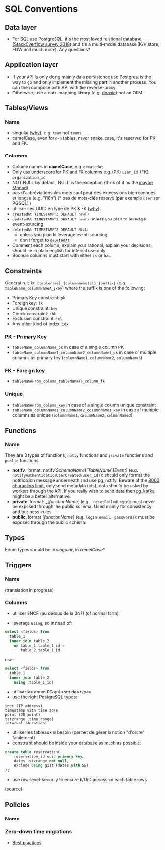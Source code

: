 # SQL Conventions

## Data layer

* For SQL use [PostgreSQL](https://www.postgresql.org), it's the [most loved relational database (StackOverflow survey 2018)](https://insights.stackoverflow.com/survey/2018/#technology-most-loved-dreaded-and-wanted-databases) and it's a multi-model database (K/V store, FDW and much more). Any questions?

## Application layer

* If your API is only doing mainly data persistence use [Postgrest](https://postgrest.com) is the way to go and only implement the missing part in another process. You can then compose both API with the reverse-proxy.
* Otherwise, use a data-mapping library (e.g. [doobie](https://github.com/tpolecat/doobie)) not an ORM.

## Tables/Views

### Name

* singular ([why](https://launchbylunch.com/posts/2014/Feb/16/sql-naming-conventions/#singular-relations)), e.g. `team` not `teams`
* camelCase, even for `n-n` tables, never snake_case, it's reserved for PK and FK.

### Columns

* Column names in **camelCase**, e.g. `createdAt`
* Only use underscore for PK and FK columns e.g. (PK) `user_id`, (FK) `organization_id`
* NOT NULL by default, NULL is the exception (think of it as the [maybe Monad](https://github.com/chrissrogers/maybe#why))
* pas d'abbréviations des mots sauf pour des expressions bien connues et longue (e.g. "i18n")
(* pas de mots-clés réservé (par exemple `user` sur PGSQL).)
* utiliser des UUID en type de  PK & FK ([why](https://www.clever-cloud.com/blog/engineering/2015/05/20/why-auto-increment-is-a-terrible-idea/)).
* `createdAt TIMESTAMPTZ DEFAULT now()`
* `updatedAt TIMESTAMPTZ DEFAULT now()` unless you plan to leverage event-sourcing
* `deletedAt TIMESTAMPTZ DEFAULT NULL`:
  * unless you plan to leverage event-sourcing
  * don't forget to [`deletedAt`](http://stackoverflow.com/questions/8289100/create-unique-constraint-with-null-columns/8289253#8289253)
* Comment each column, explain your rational, explain your decisions, should be in plain english for internal use only
* Boolean columns must start with either `is` or `has`.

## Constraints


General rule is: `{tablename}_{columnname(s)}_{suffix}` (e.g. `tableName_columnNameA_pkey`) where the suffix is one of the following:
  * Primary Key constraint: `pk`
  * Foreign key: `fk`
  * Unique constraint: `key`
  * Check constraint: `chk`
  * Exclusion constraint: `exl`
  * Any other kind of index: `idx`

### PK - Primary Key

* `tableName_columnName_pk` in case of a single column PK
* `tableName_columnName1_columnName2_columnName3_pk` in case of multiple columns as primary key (`columnName1`, `columnName2`, `columnName3`)


### FK - Foreign key

* `tableNameFrom_column_tableNameTo_column_fk`

### Unique

* `tableNameFrom_column_key` in case of a single column unique constraint
* `tableName_columnName1_columnName2_columnName3_key` in case of multiple columns as unique (`columnName1`, `columnName2`, `columnName3`)

## Functions

### Name

They are 3 types of functions, `notiy` functions and `private` functions and `public` functions
- **notify**, format: notify[*SchemaName*][*TableName*][*Event*] (e.g. `notifyAuthenticationUserCreated(user_id)`): should only format the notification message underneath and use pg_notify. Beware of the [8000 characters limit](http://stackoverflow.com/a/41059797/745121), only send metadata (ids), data should be asked by workers through the API. If you really wish to send data then [pg_kafka](https://github.com/xstevens/pg_kafka) might be a better alternative.
- **private**, format: _[*functionName*] (e.g. `_resetFailedLogin`): must never be exposed through the public schema. Used mainly for consistency and business-rules
- **public**, format [*functionName*] (e.g. `logIn(email, password)`): must be exposed through the public schema.


## Types

Enum types should be in *singular*, in *camelCase**.

## Triggers

### Name

(translation in progress)

### Columns

* utiliser BNCF (au dessus de la 3NF) (cf normal form)

* leverage `using`, so instead of:

```sql
select <fields> from
  table_1
  inner join table_2
    on table_1.table_1_id =
       table_2.table_1_id
```

use:


```sql
select <fields> from
  table_1
  inner join table_2
    using (table_1_id)
```


* utiliser les enum PG qui sont des types
* use the right PostgreSQL types:

```
inet (IP address)
timestamp with time zone
point (2D point)
tstzrange (time range)
interval (duration)
```

* utiliser les tableaux si besoin (permet de gérer la notion "d'ordre" facilement)
* constraint should be inside your database as much as possible:

```sql
create table reservation(
    reservation_id uuid primary key,
    dates tstzrange not null,
    exclude using gist (dates with &&)
);
```

* use row-level-security to ensure R/U/D access on each table rows

([source](http://stackoverflow.com/questions/4107915/postgresql-default-constraint-names/4108266#4108266))

## Policies

### Name


### Zero-down time migrations

- [Best practices](https://medium.com/braintree-product-technology/postgresql-at-scale-database-schema-changes-without-downtime-20d3749ed680)


